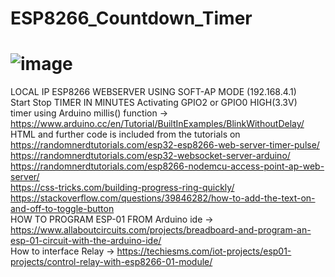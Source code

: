 # ESP8266_Countdown_Timer
# ![image](https://user-images.githubusercontent.com/66637152/104062812-ee916500-521c-11eb-9f08-0e51e7a6d239.jpg)
LOCAL IP ESP8266 WEBSERVER USING SOFT-AP MODE (192.168.4.1)  
Start Stop TIMER IN MINUTES Activating GPIO2 or GPIO0 HIGH(3.3V)  
timer using Arduino millis() function -> https://www.arduino.cc/en/Tutorial/BuiltInExamples/BlinkWithoutDelay/  
HTML and further code is included from the tutorials on   
https://randomnerdtutorials.com/esp32-esp8266-web-server-timer-pulse/  
https://randomnerdtutorials.com/esp32-websocket-server-arduino/  
https://randomnerdtutorials.com/esp8266-nodemcu-access-point-ap-web-server/  
https://css-tricks.com/building-progress-ring-quickly/  
https://stackoverflow.com/questions/39846282/how-to-add-the-text-on-and-off-to-toggle-button  
HOW TO PROGRAM ESP-01 FROM Arduino ide ->  https://www.allaboutcircuits.com/projects/breadboard-and-program-an-esp-01-circuit-with-the-arduino-ide/  
How to interface Relay ->  https://techiesms.com/iot-projects/esp01-projects/control-relay-with-esp8266-01-module/
